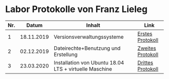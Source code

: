 # Labor Protokolle von Franz Lieleg

| Nr. | Datum | Inhalt | Link |
|-----|-------|--------|------|
| 1   | 18.11.2019| Versionsverwaltungssysteme | [Erstes Protokoll](https://github.com/HTLMechatronics/m17-3ahme-la1-sx/blob/liefrm17/SxLab%20Protokolle/protokoll-1_liefrm17_2019-11-18.md) |
| 2   | 02.12.2019| Dateirechte+Benutzung und Erstellung | [Zweites Protokoll](https://github.com/HTLMechatronics/m17-3ahme-la1-sx/blob/liefrm17/SxLab%20Protokolle/protokoll-2_liefrm17_2019-12-02.md)|
| 3   | 23.03.2020 | Installation von Ubuntu 18.04 LTS + virtuelle Maschine | [Drittes Protokoll](https://github.com/HTLMechatronics/m17-3ahme-la1-sx/blob/liefrm17/SxLab%20Protokolle/protokoll-3_liefrm_2020-3-25.md)
